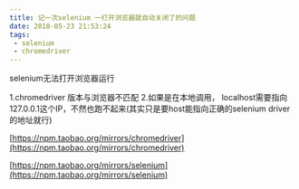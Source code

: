 ```yaml
---
title: 记一次selenium 一打开浏览器就自动关闭了的问题
date: 2018-05-23 21:53:24
tags:
 - selenium
 - chromedriver
---
```




selenium无法打开浏览器运行

1.chromedriver 版本与浏览器不匹配
2.如果是在本地调用， localhost需要指向127.0.0.1这个IP，不然也跑不起来(其实只是要host能指向正确的selenium driver的地址就行)


[https://npm.taobao.org/mirrors/chromedriver](https://npm.taobao.org/mirrors/chromedriver)

[https://npm.taobao.org/mirrors/selenium](https://npm.taobao.org/mirrors/selenium)